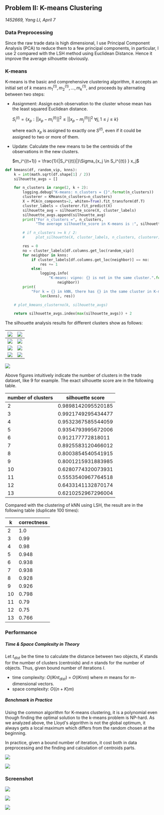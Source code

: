 ## Problem II: K-means Clustering

*1452669, Yang LI, April 7* 

### Data Preprocessing

Since the raw trade data is high dimensional, I use Principal Component Analysis (PCA) to reduce them to a few principal components, in particular,  I use $ 2$ compared with the LSH method using Euclidean Distance. Hence it improve the average silhouette obviously.

### K-means

K-means is the basic and comprehensive clustering algorithm, it accepts an initial set of $k$ means $m_1^{(1)}, m_2^{(1)}, …, m_k^{(1)}$, and proceeds by alternating between two steps:

- Assignment: Assign each observation to the cluster whose mean has the least squared Euclidean distance.

  $S_i^{(t)} = \{x_p:||x_p - m_i^{(t)}||^2 \leq ||x_p - m_j^{(t)}||^2 \ \forall j, 1 \leq j \leq k\}$

  where each $x_p$ is assigned to exactly one $S^{(t)}$, even if it could be assigned to two or more of them.

- Update: Calculate the new means to be the centroids of the observations in the new clusters.

  $m_i^{(t+1)} = \frac{1}{|S_i^{(t)}|}\Sigma_{x_j \in S_i^{(t)} } x_j$ 

```python
def kmeans(df, random_vip, knns):
    k = int(math.sqrt(df.shape[1] / 2))
    silhouette_avgs = []

    for n_clusters in range(2, k + 2):
        logging.debug("K-means: n_clusters = {}".format(n_clusters))
        clusterer = KMeans(n_clusters=n_clusters)
        X = PCA(n_components=2, whiten=True).fit_transform(df.T)
        cluster_labels = clusterer.fit_predict(X)
        silhouette_avg = silhouette_score(X, cluster_labels)
        silhouette_avgs.append(silhouette_avg)
        print("For n_clusters =", n_clusters,
              "The average silhouette_score in K-means is :", silhouette_avg)

        # if n_clusters >= k / 2:
        #     plot_silhouette(X, cluster_labels, n_clusters, clusterer)

        res = 0
        no = cluster_labels[df.columns.get_loc(random_vip)]
        for neighbor in knns:
            if cluster_labels[df.columns.get_loc(neighbor)] == no:
                res += 1
            else:
                logging.info(
                    "K-means: vipno: {} is not in the same cluster.".format(
                        neighbor))
        print(
            "For k = {} in kNN, there has {} in the same cluster in K-means.".format(
                len(knns), res))

    # plot_kmeans_clusterno(k, silhouette_avgs)

    return silhouette_avgs.index(max(silhouette_avgs)) + 2
```

The silhouette analysis results for different clusters show as follows:

| ![](../res/q2silhouette6.png)  | ![](../res/q2silhouette7.png)  |
| ------------------------------ | ------------------------------ |
| ![](../res/q2silhouette8.png)  | ![](../res/q2silhouette9.png)  |
| ![](../res/q2silhouette10.png) | ![](../res/q2silhouette11.png) |
| ![](../res/q2silhouette12.png) | ![](../res/q2silhouette13.png) |

![](../res/q2kmeans.png)

Above figures intuitively indicate the number of clusters in the trade dataset, like $9$ for example. The exact silhouette score are in the following table.

| number of clusters | silhouette score   |
| ------------------ | ------------------ |
| 2                  | 0.9898142095520185 |
| 3                  | 0.9921749295434477 |
| 4                  | 0.9532367585544059 |
| 5                  | 0.9354793995672006 |
| 6                  | 0.912177772818011  |
| 7                  | 0.8925583120466012 |
| 8                  | 0.8003854540541915 |
| 9                  | 0.8001215931883985 |
| 10                 | 0.6280774320073931 |
| 11                 | 0.5553540967764518 |
| 12                 | 0.6433141132870174 |
| 13                 | 0.6210252967296004 |

Compared with the clustering of kNN using LSH, the result are in the following table (duplicate 100 times):

| k    | correctness |
| ---- | ----------- |
| 2    | 1.0         |
| 3    | 0.99        |
| 4    | 0.98        |
| 5    | 0.948       |
| 6    | 0.938       |
| 7    | 0.938       |
| 8    | 0.928       |
| 9    | 0.926       |
| 10   | 0.798       |
| 11   | 0.79        |
| 12   | 0.75        |
| 13   | 0.766       |

### Performance

##### Time & Space Complexity in Theory

Let $t_{dist}$ be the time to calculate the distance between two objects, $K$ stands for the number of clusters (centroids) and $n$ stands for the number of objects. Thus, given bound number of iterations $I$.

- time complexity: $O(IKnt_{dist})$ = $O(IKnm)$ where $m$ means for m-dimensional vectors.
- space complexity: $O((n+K)m)$

##### Benchmark in Practice

Using the common algorithm for K-means clustering, it is a polynomial even though finding the optimal solution to the k-means problem is NP-hard. As we analyzed above, the Lloyd's algorithm is not the global optimum, it always gets a local maximum which differs from the random chosen at the beginning.

In practice, given a bound number of iteration, it cost both in data preprocessing and the finding and calculation of centroids parts.

![](../res/q2line.png)

![](../res/q2mem.png)

### Screenshot

![](../res/q2res.png)

![](../res/q2verification.png)

![](../res/q2profile.png)